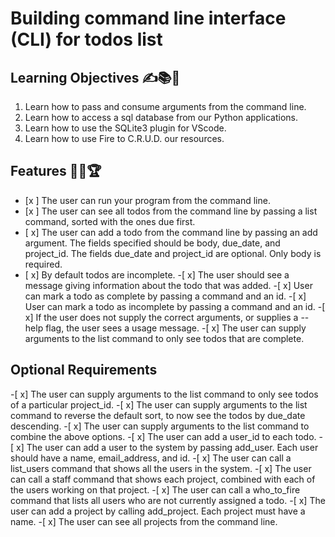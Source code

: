 # Building command line interface (CLI) for todos list


## Learning Objectives ✍️📚📝
1. Learn how to pass and consume arguments from the command line.
2. Learn how to access a sql database from our Python applications.
3. Learn how to use the SQLite3 plugin for VScode.
4. Learn how to use Fire to C.R.U.D. our resources.


## Features 🎯🥇🏆
- [x ] The user can run your program from the command line.
- [x ] The user can see all todos from the command line by passing a list command, sorted with the ones due first.
- [ x] The user can add a todo from the command line by passing an add argument. The fields specified should be body, due_date, and project_id. The fields due_date and project_id are optional. Only body is required.
- [ x] By default todos are incomplete.
-[ x] The user should see a message giving information about the todo that was added.
-[ x] User can mark a todo as complete by passing a command and an id.
-[ x] User can mark a todo as incomplete by passing a command and an id.
-[ x] If the user does not supply the correct arguments, or supplies a --help flag, the user sees a usage message.
-[ x] The user can supply arguments to the list command to only see todos that are complete.

## Optional Requirements
-[ x] The user can supply arguments to the list command to only see todos of a particular project_id.
-[ x] The user can supply arguments to the list command to reverse the default sort, to now see the todos by due_date descending.
-[ x] The user can supply arguments to the list command to combine the above options.
-[ x] The user can add a user_id to each todo.
-[ x] The user can add a user to the system by passing add_user. Each user should have a name, email_address, and id.
-[ x] The user can call a list_users command that shows all the users in the system.
-[ x] The user can call a staff command that shows each project, combined with each of the users working on that project.
-[ x] The user can call a who_to_fire command that lists all users who are not currently assigned a todo.
-[ x] The user can add a project by calling add_project. Each project must have a name.
-[ x] The user can see all projects from the command line.
